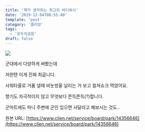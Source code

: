 ```yaml
---
title: '제가 생각하는 최고의 바디워시'
date: '2019-12-04T08:55:40'
template: 'post'
category: '클리앙'
tags: 
  - '모두의공원'
draft: false
---
```


![](https://i.imgur.com/sbmuZZL.jpg)

군대에서 다양하게 써봤는데

저한텐 이게 진짜 최곱니다.

샤워타올로 거품 낼때 비눗방울 날리는 거 보고 컬쳐쇼크 먹었어요.

향기도 자극적이지 않고 무엇보다 쫀득쫀득(?)합니다.

군마트에도 파니 주변에 군인 있으면 사달라고 해보시는 것도..

원본 URL: [https://www.clien.net/service/board/park/14356646](https://www.clien.net/service/board/park/14356646)